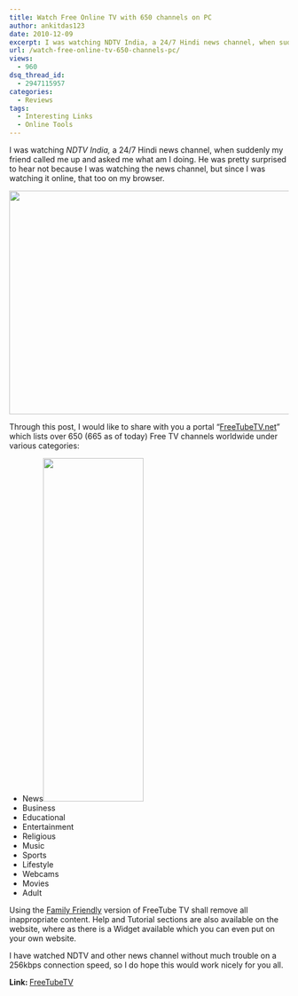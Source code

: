 ```yaml
---
title: Watch Free Online TV with 650 channels on PC
author: ankitdas123
date: 2010-12-09
excerpt: I was watching NDTV India, a 24/7 Hindi news channel, when suddenly my friend called me up and asked me what am I doing. He was pretty surprised to hear not because I was watching the news channel, but since I was watching it online, that too on my browser.
url: /watch-free-online-tv-650-channels-pc/
views:
  - 960
dsq_thread_id:
  - 2947115957
categories:
  - Reviews
tags:
  - Interesting Links
  - Online Tools
---
```

I was watching *NDTV India,* a 24/7 Hindi news channel, when suddenly my friend called me up and asked me what am I doing. He was pretty surprised to hear not because I was watching the news channel, but since I was watching it online, that too on my browser.

<img class="size-full wp-image-34433 alignnone" title="Live Channel" src="http://cdn.devilsworkshop.org/files/2010/12/18.jpg" alt="" width="545" height="403" />

<p style="text-align: center;">
  <p>
    Through this post, I would like to share with you a portal &#8220;<a href="http://www.freetubetv.net" onclick="_gaq.push(['_trackEvent', 'outbound-article', 'http://www.freetubetv.net', 'FreeTubeTV.net']);" target="_blank">FreeTubeTV.net</a>&#8221; which lists over 650 (665 as of today) Free TV channels worldwide under various categories:
  </p>
  
  <ul>
    <li>
      News<img class="alignright size-full wp-image-34432" title="Channel Cat" src="http://cdn.devilsworkshop.org/files/2010/12/17.jpg" alt="" width="181" height="619" />
    </li>
    <li>
      Business
    </li>
    <li>
      Educational
    </li>
    <li>
      Entertainment
    </li>
    <li>
      Religious
    </li>
    <li>
      Music
    </li>
    <li>
      Sports
    </li>
    <li>
      Lifestyle
    </li>
    <li>
      Webcams
    </li>
    <li>
      Movies
    </li>
    <li>
      Adult
    </li>
  </ul>
  
  <p>
    Using the <a href="http://freetubetv.net/index.php?f=1" onclick="_gaq.push(['_trackEvent', 'outbound-article', 'http://freetubetv.net/index.php?f=1', 'Family Friendly']);" target="_blank">Family Friendly</a> version of FreeTube TV shall remove all inappropriate content. Help and Tutorial sections are also available on the website, where as there is a Widget available which you can even put on your own website.
  </p>
  
  <p>
    I have watched NDTV and other news channel without much trouble on a 256kbps connection speed, so I do hope this would work nicely for you all.
  </p>
  
  <p>
    <strong>Link: </strong><a href="http://www.freetubetv.net" onclick="_gaq.push(['_trackEvent', 'outbound-article', 'http://www.freetubetv.net', 'FreeTubeTV']);" target="_blank">FreeTubeTV</a>
  </p>
